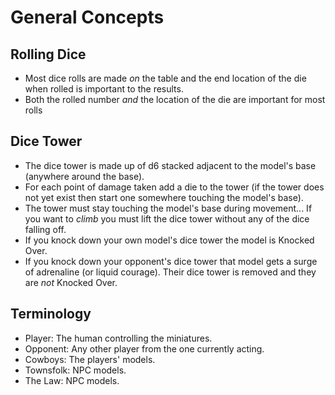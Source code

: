 # General Concepts

## Rolling Dice

- Most dice rolls are made _on_ the table and the end location of the die when rolled is important to the results.
- Both the rolled number _and_ the location of the die are important for most rolls

## Dice Tower

- The dice tower is made up of d6 stacked adjacent to the model's base (anywhere around the base).
- For each point of damage taken add a die to the tower (if the tower does not yet exist then start one somewhere touching the model's base).
- The tower must stay touching the model's base during movement... If you want to _climb_ you must lift the dice tower without any of the dice falling off.
- If you knock down your own model's dice tower the model is Knocked Over.
- If you knock down your opponent's dice tower that model gets a surge of adrenaline (or liquid courage). Their dice tower is removed and they are _not_ Knocked Over.

## Terminology
- Player: The human controlling the miniatures.
- Opponent: Any other player from the one currently acting.
- Cowboys: The players' models.
- Townsfolk: NPC models.
- The Law: NPC models.

